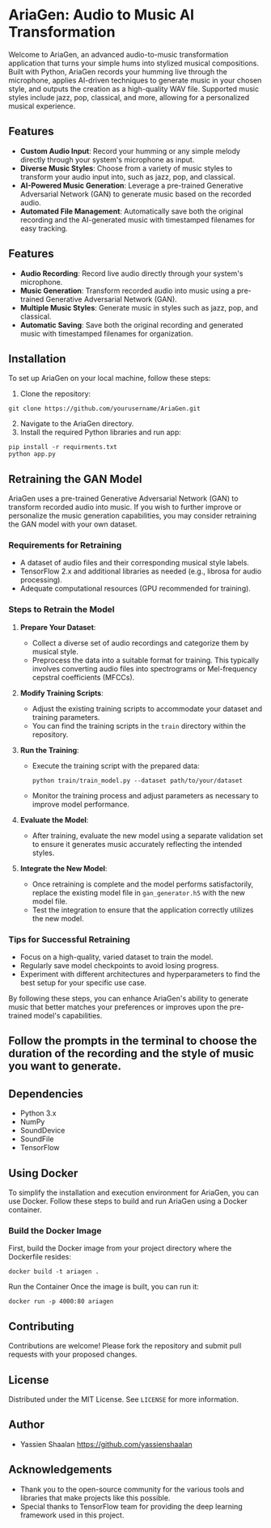 # AriaGen: Audio to Music AI Transformation

Welcome to AriaGen, an advanced audio-to-music transformation application that turns your simple hums into stylized musical compositions. Built with Python, AriaGen records your humming live through the microphone, applies AI-driven techniques to generate music in your chosen style, and outputs the creation as a high-quality WAV file. Supported music styles include jazz, pop, classical, and more, allowing for a personalized musical experience.

## Features

- **Custom Audio Input**: Record your humming or any simple melody directly through your system's microphone as input.
- **Diverse Music Styles**: Choose from a variety of music styles to transform your audio input into, such as jazz, pop, and classical.
- **AI-Powered Music Generation**: Leverage a pre-trained Generative Adversarial Network (GAN) to generate music based on the recorded audio.
- **Automated File Management**: Automatically save both the original recording and the AI-generated music with timestamped filenames for easy tracking.

## Features

- **Audio Recording**: Record live audio directly through your system's microphone.
- **Music Generation**: Transform recorded audio into music using a pre-trained Generative Adversarial Network (GAN).
- **Multiple Music Styles**: Generate music in styles such as jazz, pop, and classical.
- **Automatic Saving**: Save both the original recording and generated music with timestamped filenames for organization.

## Installation

To set up AriaGen on your local machine, follow these steps:

1. Clone the repository:
```
git clone https://github.com/yourusername/AriaGen.git
```
2. Navigate to the AriaGen directory.
3. Install the required Python libraries and run app:
```
pip install -r requirments.txt
python app.py
```
## Retraining the GAN Model

AriaGen uses a pre-trained Generative Adversarial Network (GAN) to transform recorded audio into music. If you wish to further improve or personalize the music generation capabilities, you may consider retraining the GAN model with your own dataset.

### Requirements for Retraining

- A dataset of audio files and their corresponding musical style labels.
- TensorFlow 2.x and additional libraries as needed (e.g., librosa for audio processing).
- Adequate computational resources (GPU recommended for training).

### Steps to Retrain the Model

1. **Prepare Your Dataset**:
   - Collect a diverse set of audio recordings and categorize them by musical style.
   - Preprocess the data into a suitable format for training. This typically involves converting audio files into spectrograms or Mel-frequency cepstral coefficients (MFCCs).

2. **Modify Training Scripts**:
   - Adjust the existing training scripts to accommodate your dataset and training parameters.
   - You can find the training scripts in the `train` directory within the repository.

3. **Run the Training**:
   - Execute the training script with the prepared data:
     ```
     python train/train_model.py --dataset path/to/your/dataset
     ```
   - Monitor the training process and adjust parameters as necessary to improve model performance.

4. **Evaluate the Model**:
   - After training, evaluate the new model using a separate validation set to ensure it generates music accurately reflecting the intended styles.

5. **Integrate the New Model**:
   - Once retraining is complete and the model performs satisfactorily, replace the existing model file in `gan_generator.h5` with the new model file.
   - Test the integration to ensure that the application correctly utilizes the new model.

### Tips for Successful Retraining

- Focus on a high-quality, varied dataset to train the model.
- Regularly save model checkpoints to avoid losing progress.
- Experiment with different architectures and hyperparameters to find the best setup for your specific use case.

By following these steps, you can enhance AriaGen's ability to generate music that better matches your preferences or improves upon the pre-trained model's capabilities.


## Follow the prompts in the terminal to choose the duration of the recording and the style of music you want to generate.

## Dependencies

- Python 3.x
- NumPy
- SoundDevice
- SoundFile
- TensorFlow

## Using Docker

To simplify the installation and execution environment for AriaGen, you can use Docker. Follow these steps to build and run AriaGen using a Docker container.

### Build the Docker Image

First, build the Docker image from your project directory where the Dockerfile resides:

```
docker build -t ariagen .
```
Run the Container
Once the image is built, you can run it:
```
docker run -p 4000:80 ariagen
```


## Contributing

Contributions are welcome! Please fork the repository and submit pull requests with your proposed changes.

## License

Distributed under the MIT License. See `LICENSE` for more information.

## Author

- Yassien Shaalan https://github.com/yassienshaalan

## Acknowledgements

- Thank you to the open-source community for the various tools and libraries that make projects like this possible.
- Special thanks to TensorFlow team for providing the deep learning framework used in this project.

